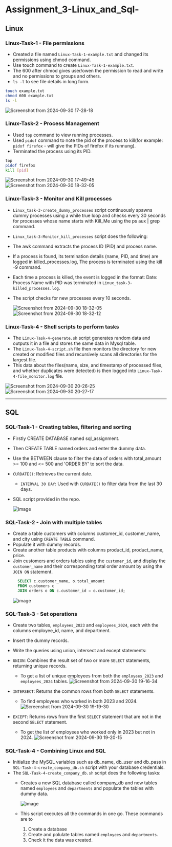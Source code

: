 # Assignment_3-Linux_and_Sql-

## Linux

### Linux-Task-1 - File permissions

- Created a file named `Linux-Task-1-example.txt` and changed its permissions using chmod command.
- Use touch command to create `Linux-Task-1-example.txt`.
- The 600 after chmod gives user/owen the permission to read and write and no permissions to groups and others.
- `ls -l` to see file details in long form.
```bash
touch example.txt
chmod 600 example.txt
ls -l
```
![Screenshot from 2024-09-30 17-28-18](https://github.com/user-attachments/assets/1d479c32-f5a0-417f-ab76-3a6a21b0cf23)



### Linux-Task-2 - Process Management

- Used `top` command to view running processes.
- Used `pidof` command to note the pid of the process to kill(for example: `pidof firefox` - will give the PIDs of firefox if its runnung).
- Terminated the process using its PID.
  
```bash
top
pidof firefox
kill [pid]
```
![Screenshot from 2024-09-30 17-49-45](https://github.com/user-attachments/assets/9417a3f2-e60e-48f8-984e-923f364cd9ac)
![Screenshot from 2024-09-30 18-32-05](https://github.com/user-attachments/assets/32d38de5-6b4d-49cb-a206-b0788ef68f24)




### Linux-Task-3 - Monitor and Kill processes

* `Linux_task-3-create_dummy_processes` script continuously spawns dummy processes using a while true loop and checks every 30 seconds for processes whose name starts with Kill_Me using the ps aux | grep command.
* `Linux_task-3-Monitor_kill_processes` script does the following:
* The awk command extracts the process ID (PID) and process name.
* If a process is found, its termination details (name, PID, and time) are logged in killed_processes.log,  The process is terminated using the kill -9 command.
* Each time a process is killed, the event is logged in the format: Date: Process Name with PID was terminated in `Linux_task-3-killed_processes.log`.
* The script checks for new processes every 10 seconds.
  
  ![Screenshot from 2024-09-30 18-32-05](https://github.com/user-attachments/assets/bfa22c26-b0f0-408d-94b1-b8671f9aff41)
  ![Screenshot from 2024-09-30 18-32-12](https://github.com/user-attachments/assets/f84a2c7b-847e-46c8-92bb-bf88edf30002)



### Linux-Task-4 - Shell scripts to perform tasks
- The `Linux-Task-4-generate.sh` script generates random data and outputs it in a file and stores the same data in Mysql table.
- The `Linux-Task-4-script.sh` file then monitors the directory for new created or modified files and recursively scans all directories for the largest file.
- This data about the files(name, size, and timestamp of processed files, and whether duplicates were detected) is then logged into `Linux-Task-4-file_monitor.log` file.
  
![Screenshot from 2024-09-30 20-26-25](https://github.com/user-attachments/assets/7e7c537d-0a05-41ea-85f2-ab1385b38196)
![Screenshot from 2024-09-30 20-27-17](https://github.com/user-attachments/assets/cc760ae2-9a79-49c3-adf0-f0d1e8d9cdbc)


--- 


## SQL

### SQL-Task-1 - Creating tables, filtering and sorting
- Firstly CREATE DATABASE named sql_assignment.
- Then CREATE TABLE named orders and enter the dummy data.
- Use the BETWEEN clause to filter the data of orders with total_amount >= 100 and <= 500 and 'ORDER BY' to sort the data.
- `CURDATE()`: Retrieves the current date.
  - `INTERVAL 30 DAY`: Used with `CURDATE()` to filter data from the last 30 days.
- SQL script provided in the repo.

  ![image](https://github.com/user-attachments/assets/d3bc05b8-bc77-4ead-8dde-c5d77f554b31)



### SQL-Task-2 - Join with multiple tables
- Create a table customers with columns customer_id, customer_name, and city using `CREATE TABLE` command.
- Populate it with dummy records.
- Create another table products with columns product_id, product_name, price.
- Join customers and orders tables using the `customer_id`, and display the `customer_name` and their corresponding total order amount by using the `JOIN ON` statement.
  ```SQL
    SELECT c.customer_name, o.total_amount
    FROM customers c
    JOIN orders o ON c.customer_id = o.customer_id;
  ```
  ![image](https://github.com/user-attachments/assets/b54c1cfe-878b-465d-a614-1749caa91dcb)



### SQL-Task-3 - Set operations

- Create two tables, `employees_2023` and `employees_2024`, each with the columns employee_id, name, and department.
- Insert the dummy records.
- Write the queries using union, intersect and except statements:
- `UNION`: Combines the result set of two or more `SELECT` statements, returning unique records.
  - To get a list of unique employees from both the `employees_2023` and `employees_2024` tables.
    ![Screenshot from 2024-09-30 19-16-34](https://github.com/user-attachments/assets/5ac346cc-6d96-466a-a60e-c4eede717750)

- `INTERSECT`: Returns the common rows from both `SELECT` statements.
  - To find employees who worked in both 2023 and 2024.
    ![Screenshot from 2024-09-30 19-19-30](https://github.com/user-attachments/assets/132d2a03-a27f-4334-9144-22398d71df60)

- `EXCEPT`: Returns rows from the first `SELECT` statement that are not in the second `SELECT` statement.
  - To get the list of employees who worked only in 2023 but not in 2024.
    ![Screenshot from 2024-09-30 19-20-15](https://github.com/user-attachments/assets/aa332a42-0d5f-4ea2-a30f-39320f1dd46c)



### SQL-Task-4 - Combining Linux and SQL
- Initialize the MySQL variables such as db_name, db_user and db_pass in `SQL-Task-4-create_company_db.sh` script with your database credentials.
- The `SQL-Task-4-create_company_db.sh` script does the following tasks:
  - Creates a new SQL database called company_db and new tables named `employees` and `departments` and populate the tables with dummy data.
    
    ![image](https://github.com/user-attachments/assets/8e9620f3-55a8-4811-b1b7-0371a17b1c53)
    
  - This script executes all the commands in one go. These commands are to
    1. Create a database
    2. Create and polulate tables named `employees` and `departments`.
    3. Check it the data was created.

